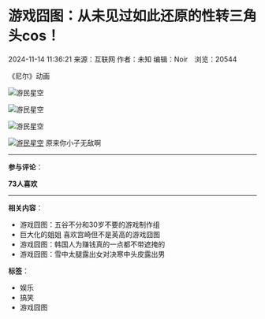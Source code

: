 # 游戏囧图：从未见过如此还原的性转三角头cos！

2024-11-14 11:36:21 来源：互联网 作者：未知 编辑：Noir　浏览：20544

《尼尔》动画

![游民星空](https://pic.rmb.bdstatic.com/bjh/news/073531976fdec6b151c71d72470f00e96435.gif)

![游民星空](https://pic.rmb.bdstatic.com/bjh/news/9996f4fe56357b496e61c9051d888def960.gif)

![游民星空](https://pic.rmb.bdstatic.com/bjh/news/609657f08bdff0506fb41a90cb6f50c46908.gif)

[![游民星空](https://img1.gamersky.com/image2024/11/20241107_ls_red_141_1/11769_S.jpg)](https://www.gamersky.com/showimage/id_gamersky.shtml?https://img1.gamersky.com/image2024/11/20241107_ls_red_141_1/11769.jpg) 原来你小子无敌啊

---

**参与评论**：

**73人喜欢**

---

**相关内容**：
- 游戏囧图：五谷不分和30岁不要的游戏制作组
- 巨大化的姐姐 喜欢宫崎但不是英高的游戏囧图
- 游戏囧图：韩国人为赚钱真的一点都不带遮掩的
- 游戏囧图：雪中太腿露出女对决寒中头皮露出男

**标签**：
- 娱乐
- 搞笑
- 游戏囧图